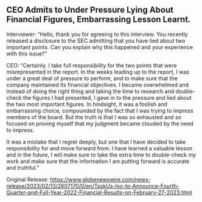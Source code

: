 ## CEO Admits to Under Pressure Lying About Financial Figures, Embarrassing Lesson Learnt.
 

Interviewer: “Hello, thank you for agreeing to this interview. You recently released a disclosure to the SEC admitting that you have lied about two important points. Can you explain why this happened and your experience with this issue?”

CEO: “Certainly. I take full responsibility for the two points that were misrepresented in the report. In the weeks leading up to the report, I was under a great deal of pressure to perform, and to make sure that the company maintained its financial objectives. I became overwhelmed and instead of doing the right thing and taking the time to research and double-check the figures I had presented, I gave in to the pressure and lied about the two most important figures. In hindsight, it was a foolish and embarrassing choice, compounded by the fact that I was trying to impress members of the board. But the truth is that I was so exhausted and so focused on proving myself that my judgment became clouded by the need to impress. 

It was a mistake that I regret deeply, but one that I have decided to take responsibility for and move forward from. I have learned a valuable lesson and in the future, I will make sure to take the extra time to double-check my work and make sure that the information I am putting forward is accurate and truthful.”




Original Release: https://www.globenewswire.com/news-release/2023/02/13/2607170/0/en/TaskUs-Inc-to-Announce-Fourth-Quarter-and-Full-Year-2022-Financial-Results-on-February-27-2023.html